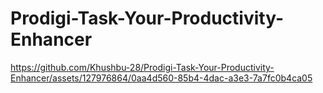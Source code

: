 # Prodigi-Task-Your-Productivity-Enhancer

https://github.com/Khushbu-28/Prodigi-Task-Your-Productivity-Enhancer/assets/127976864/0aa4d560-85b4-4dac-a3e3-7a7fc0b4ca05

